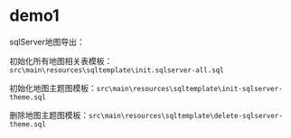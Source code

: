 # demo1

sqlServer地图导出：

初始化所有地图相关表模板：`src\main\resources\sqltemplate\init.sqlserver-all.sql`

初始化地图主题图模板：`src\main\resources\sqltemplate\init-sqlserver-theme.sql`

删除地图主题图模板：`src\main\resources\sqltemplate\delete-sqlserver-theme.sql`